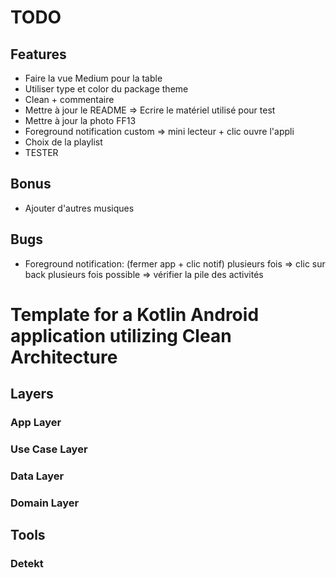 # TODO

## Features
- Faire la vue Medium pour la table
- Utiliser type et color du package theme
- Clean + commentaire
- Mettre à jour le README => Ecrire le matériel utilisé pour test
- Mettre à jour la photo FF13
- Foreground notification custom => mini lecteur + clic ouvre l'appli
- Choix de la playlist
- TESTER

## Bonus
- Ajouter d'autres musiques

## Bugs
- Foreground notification: (fermer app + clic notif) plusieurs fois => clic sur back plusieurs fois possible => vérifier la pile des activités

# Template for a Kotlin Android application utilizing Clean Architecture

## Layers

### App Layer

### Use Case Layer

### Data Layer

### Domain Layer

## Tools

### Detekt